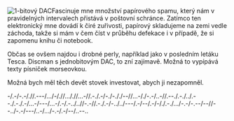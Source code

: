 <!-- dcterms:identifier = riderweblog#90 -->
<!-- dcterms:title = Papírový spam -->
<!-- np9:categoryId = 2 -->
<!-- x4w:category = Lidé a jiná zvěř -->
<!-- np9:authorId = 1 -->
<!-- np9:authorEmail = michal.valasek@altairis.cz -->
<!-- dcterms:creator = Michal Altair Valášek -->
<!-- dcterms:created = 2003-09-28T03:43:51+02:00 -->
<!-- dcterms:dateAccepted = 2003-09-28T03:43:51+02:00 -->

![1-bitový DAC](http://weblog.rider.cz/files/1bitdac.jpg)Fascinuje mne množství papírového spamu, který nám v pravidelných intervalech přistává v poštovní schránce. Zatímco ten elektronický mne dovádí k čiré zuřivosti, papírový skladujeme na zemi vedle záchoda, takže si mám v čem číst v průběhu defekace i v případě, že si zapomenu knihu či notebook.

Občas se ovšem najdou i drobné perly, například jako v posledním letáku Tesca. Discman s jednobitovým DAC, to zní zajímavě. Možná to vypípává texty písniček morseovkou.

Možná bych měl těch devět stovek investovat, abych ji nezapomněl.

-/.-/-.-/.//.---/.../-/.//..././/...-//.-./.-/-./-././--//...-/./-.-/..-//.--./.-./../.--./.-./.-/...-/---/...-/.-/.-../..//-.-//.-./.-/-../../---/.-/--/.-/-/./.-./.../-.-/-.--/--//--../-.-/---/..-/.../-.-/.-/--/..--..
